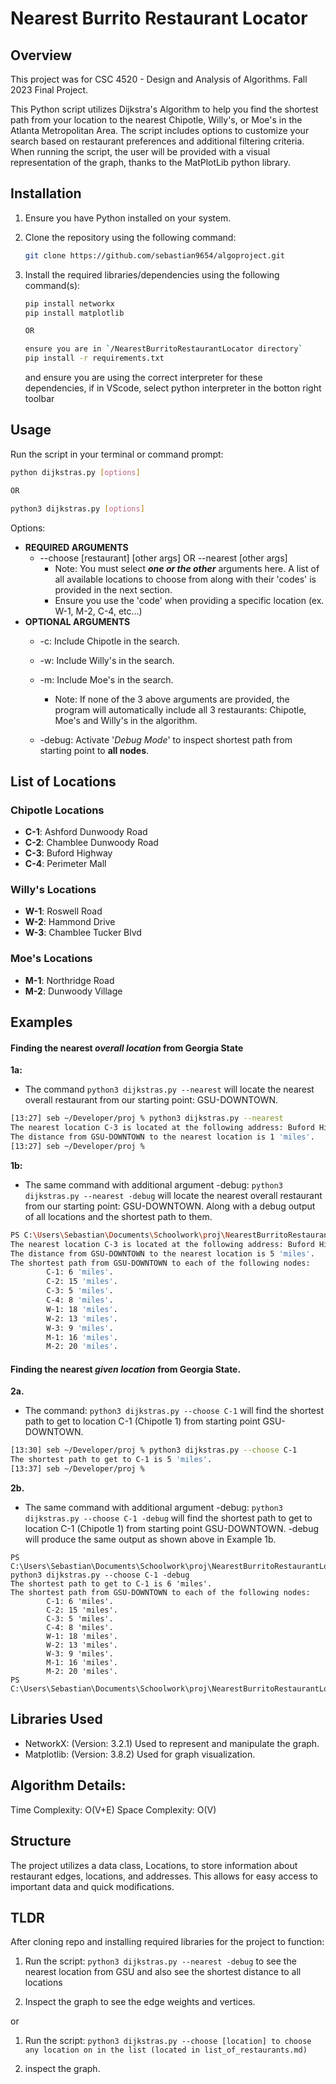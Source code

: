 # Nearest Burrito Restaurant Locator

## Overview
This project was for CSC 4520 - Design and Analysis of Algorithms. Fall 2023 Final Project.

This Python script utilizes Dijkstra's Algorithm to help you find the shortest path from your location to the nearest Chipotle, Willy's, or Moe's in the Atlanta Metropolitan Area. The script includes options to customize your search based on restaurant preferences and additional filtering criteria. When running the script, the user will be provided with 
a visual representation of the graph, thanks to the MatPlotLib python library. 

## Installation

1. Ensure you have Python installed on your system.
2. Clone the repository using the following command:

    ```bash session
    git clone https://github.com/sebastian9654/algoproject.git
    ```
3. Install the required libraries/dependencies using the following command(s):

    ```bash
    pip install networkx
    pip install matplotlib   

    OR

    ensure you are in `/NearestBurritoRestaurantLocator directory`
    pip install -r requirements.txt
    ```
    and ensure you are using the correct interpreter for these dependencies, if in VScode, select python interpreter in the botton right toolbar
    
## Usage
Run the script in your terminal or command prompt:

```bash
python dijkstras.py [options]

OR

python3 dijkstras.py [options]
```

Options:

- **REQUIRED ARGUMENTS** 
    - --choose [restaurant] [other args] OR --nearest [other args]
        - Note: You must select ***one or the other*** arguments here. A list of all available locations to choose from along with their 'codes' is provided in the next section.
        - Ensure you use the 'code' when providing a specific location (ex. W-1, M-2, C-4, etc...)
- **OPTIONAL ARGUMENTS**
    - -c: Include Chipotle in the search.
    - -w: Include Willy's in the search.
    - -m: Include Moe's in the search.
        - Note: If none of the 3 above arguments are provided, the program will automatically include all 3 restaurants: Chipotle, Moe's and Willy's in the algorithm.

    - -debug: Activate '*Debug Mode*' to inspect shortest path from starting point to **all nodes**.

## List of Locations

### Chipotle Locations
- **C-1**: Ashford Dunwoody Road
- **C-2**: Chamblee Dunwoody Road
- **C-3**: Buford Highway
- **C-4**: Perimeter Mall

### Willy's Locations
- **W-1**: Roswell Road
- **W-2**: Hammond Drive
- **W-3**: Chamblee Tucker Blvd

### Moe's Locations
- **M-1**: Northridge Road
- **M-2**: Dunwoody Village

## Examples
#### Finding the nearest *overall location* from Georgia State

**1a:** 
- The command `python3 dijkstras.py --nearest` will locate the nearest overall restaurant from our starting point: GSU-DOWNTOWN.

```bash title="python3"
[13:27] seb ~/Developer/proj % python3 dijkstras.py --nearest    
The nearest location C-3 is located at the following address: Buford Highway.
The distance from GSU-DOWNTOWN to the nearest location is 1 'miles'.
[13:27] seb ~/Developer/proj % 
```
**1b:** 
- The same command with additional argument -debug: `python3 dijkstras.py --nearest -debug` will locate the nearest overall restaurant from our starting point: GSU-DOWNTOWN. Along with a debug output of all locations and the shortest path to them.

```bash
PS C:\Users\Sebastian\Documents\Schoolwork\proj\NearestBurritoRestaurantLocator> python .\dijkstras.py --nearest -debug
The nearest location C-3 is located at the following address: Buford Highway.
The distance from GSU-DOWNTOWN to the nearest location is 5 'miles'.
The shortest path from GSU-DOWNTOWN to each of the following nodes: 
        C-1: 6 'miles'.
        C-2: 15 'miles'.
        C-3: 5 'miles'.
        C-4: 8 'miles'.
        W-1: 18 'miles'.
        W-2: 13 'miles'.
        W-3: 9 'miles'.
        M-1: 16 'miles'.
        M-2: 20 'miles'.
```
#### Finding the nearest *given location* from Georgia State.

**2a.**

- The command: `python3 dijkstras.py --choose C-1` will find the shortest path to get to location C-1 (Chipotle 1) from starting point GSU-DOWNTOWN.

```bash session
[13:30] seb ~/Developer/proj % python3 dijkstras.py --choose C-1    
The shortest path to get to C-1 is 5 'miles'.
[13:37] seb ~/Developer/proj % 
```

**2b.**

- The same command with additional argument -debug: `python3 dijkstras.py --choose C-1 -debug` will find the shortest path to get to location C-1 (Chipotle 1) from starting point GSU-DOWNTOWN. -debug will produce the same output as shown above in Example 1b.

```shell
PS C:\Users\Sebastian\Documents\Schoolwork\proj\NearestBurritoRestaurantLocator> python3 dijkstras.py --choose C-1 -debug
The shortest path to get to C-1 is 6 'miles'.
The shortest path from GSU-DOWNTOWN to each of the following nodes:
        C-1: 6 'miles'.
        C-2: 15 'miles'.
        C-3: 5 'miles'.
        C-4: 8 'miles'.
        W-1: 18 'miles'.
        W-2: 13 'miles'.
        W-3: 9 'miles'.
        M-1: 16 'miles'.
        M-2: 20 'miles'.
PS C:\Users\Sebastian\Documents\Schoolwork\proj\NearestBurritoRestaurantLocator> 
```
## Libraries Used

- NetworkX: (Version: 3.2.1) Used to represent and manipulate the graph.
- Matplotlib: (Version: 3.8.2) Used for graph visualization.

## Algorithm Details:
Time Complexity: O(V+E)
Space Complexity: O(V)

## Structure
The project utilizes a data class, Locations, to store information about restaurant edges, locations, and addresses. This allows for easy access to important data and quick modifications.

## TLDR

After cloning repo and installing required libraries for the project to function:

1. Run the script: `python3 dijkstras.py --nearest -debug` to see the nearest location from GSU 
and also see the shortest distance to all locations

2. Inspect the graph to see the edge weights and vertices.

or

1. Run the script: `python3 dijkstras.py --choose [location] to choose any location on in the list (located in list_of_restaurants.md)`

2. inspect the graph.
